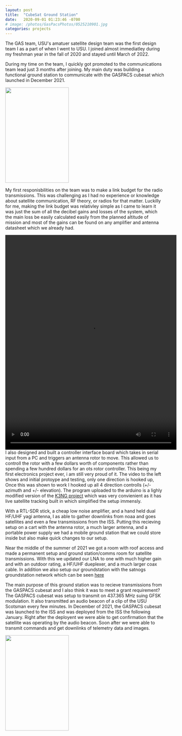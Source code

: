 ```yaml
---
layout: post
title:  "CubeSat Ground Station"
date:   2020-09-01 01:23:46 -0700
# image: /photos/GasPacsPhotos/0525210901.jpg
categories: projects
---
```

The GAS team, USU's amatuer satellite design team was the first design team I as a part of when I went to USU. I joined almost immediatley during my freshman year in the fall of 2020 and stayed until March of 2022.

During my time on the team, I quickly got promoted to the communications team lead just 3 months after joining. My main duty was building a functional ground station to communicate with the GASPACS cubesat which launched in December 2021.


<img src="https://dashby1.github.io/Portfolio/photos/GasPacsPhotos/0525210901.jpg" width="200" height="300" id="CSGS1">

My first responisbilities on the team was to make a link budget for the radio transmissions. This was challenging as I had no experience or knowledge about satellite communication, RF theory, or radios for that matter. Luckilly for me, making the link budget was relativley simple as I came to learn it was just the sum of all the decibel gains and losses of the system, which the main loss be easily calculated easily from the planned altitude of mission and most of the gains can be found on any amplifier and antenna datasheet which we already had.


<video src="https://dashby1.github.io/Portfolio/photos/GasPacsPhotos/RotorVideo.mp4"  id="CSGSV1" width="540" height="675" controls></video>
I also designed and built a controller interface board which takes in serial input from a PC and triggers an antenna rotor to move. This allowed us to controll the rotor with a few dollars worth of components rather than spending a few hundred dollars for an ots rotor controller. This being my first electronics project ever, i am still very proud of it. The video to the left shows and initial protoype and testing, only one direction is hooked up, Once this was shown to work I hooked up all 4 direction controlls (+/- azimuth and +/- elevation). The program uploaded to the arduino is a lighly modified version of the [K3NG project](https://blog.radioartisan.com/arduino_rotator_controller/) which was very convienient as it has live satellite tracking built in which simplified the setup immensly.


With a RTL-SDR stick, a cheap low noise amplifier, and a hand held dual HF/UHF yagi antenna, I as able to gather downlinks from noaa and goes satellites and even a few transmissions from the ISS. Putting this recieving setup on a cart with the antenna rotor, a much larger antenna, and a portable power supply we had a mobile ground station that we could store inside but also make quick changes to our setup. 

Near the middle of the summer of 2021 we got a room with roof access and made a permanent setup and ground station/comms room for satellite transmissions. With this we updated our LNA to one with much higher gain and with an outdoor rating, a HF/UHF dueplexer, and a much larger coax cable. In addition we also setup our groundstation with the satnogs groundstation network which can be seen [here](https://network.satnogs.org/stations/2550/)

The main purpose of this ground station was to recieve transmissions from the GASPACS cubesat and I also think it was to meet a grant requirement? The GASPACS cubesat was setup to transmit on 437.365 MHz suing GFSK modulation. It also transmitted an audio beacon of a clip of the USU Scotsman every few minutes. In December of 2021, the GASPACS cubesat was launched to the ISS and was deployed from the ISS the following January. Right after the deployent we were able to get confirmation that the satellite was operating by the audio beacon. Soon after we were able to transmit commands and get downlinks of telemetry data and images.

<img src="https://dashby1.github.io/Portfolio/photos/GasPacsPhotos/0525210901.jpg" width="200" height="300" id="CSGS2">
